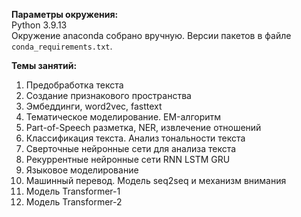 __Параметры окружения:__<br>
Python 3.9.13<br>
Окружение anaconda собрано вручную. Версии пакетов в файле `conda_requirements.txt`.


__Темы занятий:__
1. Предобработка текста
2. Создание признакового пространства
3. Эмбеддинги, word2vec, fasttext
4. Тематическое моделирование. EM-алгоритм
5. Part-of-Speech разметка, NER, извлечение отношений
6. Классификация текста. Анализ тональности текста
7. Сверточные нейронные сети для анализа текста
8. Рекуррентные нейронные сети RNN LSTM GRU
9. Языковое моделирование
10. Машинный перевод. Модель seq2seq и механизм внимания
11. Модель Transformer-1
12. Модель Transformer-2